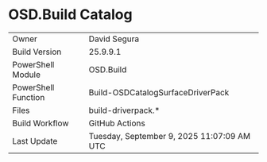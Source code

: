 ﻿# OSD.Build Catalog

| | |
|-|-|
| Owner | David Segura |
| Build Version | 25.9.9.1 |
| PowerShell Module | OSD.Build |
| PowerShell Function | Build-OSDCatalogSurfaceDriverPack |
| Files | build-driverpack.* |
| Build Workflow | GitHub Actions |
| Last Update | Tuesday, September 9, 2025 11:07:09 AM UTC |

